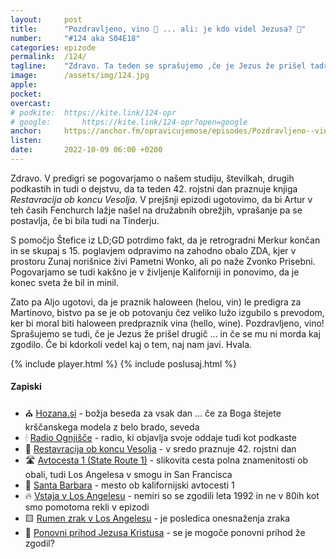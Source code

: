 ```yaml
---
layout: 	post 
title:  	"Pozdravljeno, vino 🍷 ... ali: je kdo videl Jezusa? 🙏"
number: 	"#124 aka S04E18"
categories:	epizode
permalink:	/124/
tagline: 	"Zdravo. Ta teden se sprašujemo ,če je Jezus že prišel tadrugič in pozdravljamo vino, nov praznik, ki se je na žalost izgubil s prevodom čez veliko lužo."
image:		/assets/img/124.jpg
apple:		
pocket:		
overcast:	
# podkite:	https://kite.link/124-opr
# google:		https://kite.link/124-opr?open=google
anchor:		https://anchor.fm/opravicujemose/episodes/Pozdravljeno--vino-----ali-je-kdo-videl-Jezusa-e1p13q0
listen:		
date: 		2022-10-09 06:00 +0200
---
```


Zdravo. V predigri se pogovarjamo o našem studiju, številkah, drugih podkastih in tudi o dejstvu, da ta teden 42. rojstni dan praznuje knjiga _Restavracija ob koncu Vesolja_. V prejšnji epizodi ugotovimo, da bi Artur v teh časih Fenchurch lažje našel na družabnih obrežjih, vprašanje pa se postavlja, če bi bila tudi na Tinderju. 

S pomočjo Štefice iz LD;GD potrdimo fakt, da je retrogradni Merkur končan in se skupaj s 15. poglavjem odpravimo na zahodno obalo ZDA, kjer v prostoru Zunaj norišnice živi Pametni Wonko, ali po naže Zvonko Prisebni. Pogovarjamo se tudi kakšno je v življenje Kaliforniji in ponovimo, da je konec sveta že bil in minil. 

Zato pa Aljo ugotovi, da je praznik haloween (helou, vin) le predigra za Martinovo, bistvo pa se je ob potovanju čez veliko lužo izgubilo s prevodom, ker bi moral biti haloween predpraznik vina (hello, wine). Pozdravljeno, vino! Sprašujemo se tudi, če je Jezus že prišel drugič ... in če se mu ni morda kaj zgodilo. Če bi kdorkoli vedel kaj o tem, naj nam javi. Hvala. 

{% include player.html %}
{% include poslusaj.html %}

<!--break-->

#### Zapiski

- ⛪️ [Hozana.si](https://hozana.si/) - božja beseda za vsak dan ... če za Boga štejete krščanskega modela z belo brado, seveda
- 🕯 [Radio Ognjišče](https://radio.ognjisce.si/) - radio, ki objavlja svoje oddaje tudi kot podkaste
- 🎂 [Restavracija ob koncu Vesolja](https://sl.wikipedia.org/wiki/Restavracija_ob_koncu_Vesolja) - v sredo praznuje 42. rojstni dan
- 🛣 [Avtocesta 1 (State Route 1)](https://highway1roadtrip.com/) - slikovita cesta polna znamenitosti ob obali, tudi Los Angelesa v smogu in San Francisca 
- 🔔 [Santa Barbara](https://en.wikipedia.org/wiki/Santa_Barbara,_California) - mesto ob kalifornijski avtocesti 1 
- 🔥 [Vstaja v Los Angelesu](https://en.wikipedia.org/wiki/1992_Los_Angeles_riots) - nemiri so se zgodili leta 1992 in ne v 80ih kot smo pomotoma rekli v epizodi
- 🟨 [Rumen zrak v Los Angelesu](https://psmag.com/environment/how-much-has-californias-war-on-air-pollution-reduced-asthma-rates) - je posledica onesnaženja zraka  
- 🙏 [Ponovni prihod Jezusa Kristusa](https://en.wikipedia.org/wiki/Second_Coming) - se je mogoče ponovni prihod že zgodil? 